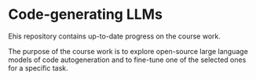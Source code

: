 # Code-generating LLMs

Еhis repository contains up-to-date progress on the course work. 

The purpose of the course work is to explore open-source large language models of code autogeneration and to fine-tune one of the selected ones for a specific task.